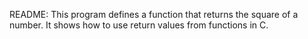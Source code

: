 README:
This program defines a function that returns the square of a number. It shows how to use return values from functions in C.
